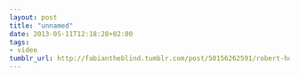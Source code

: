 ```yaml
---
layout: post
title: "unnamed"
date: 2013-05-11T12:18:28+02:00
tags:
- video
tumblr_url: http://fabiantheblind.tumblr.com/post/50156262591/robert-howsare-saz
---
```


